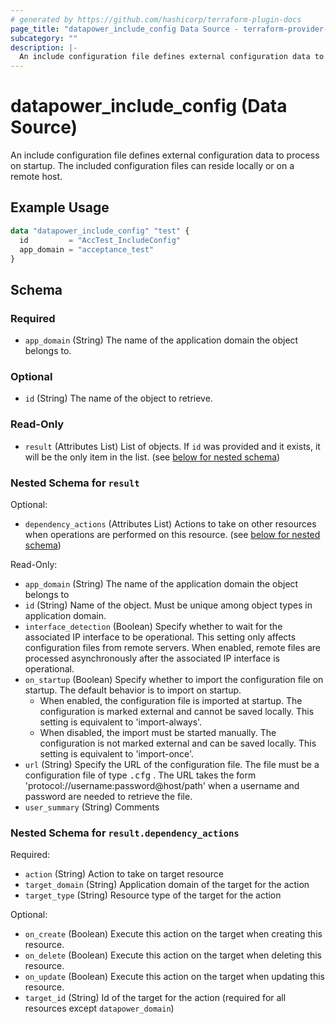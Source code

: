 ```yaml
---
# generated by https://github.com/hashicorp/terraform-plugin-docs
page_title: "datapower_include_config Data Source - terraform-provider-datapower"
subcategory: ""
description: |-
  An include configuration file defines external configuration data to process on startup. The included configuration files can reside locally or on a remote host.
---
```


# datapower_include_config (Data Source)

An include configuration file defines external configuration data to process on startup. The included configuration files can reside locally or on a remote host.

## Example Usage

```terraform
data "datapower_include_config" "test" {
  id         = "AccTest_IncludeConfig"
  app_domain = "acceptance_test"
}
```

<!-- schema generated by tfplugindocs -->
## Schema

### Required

- `app_domain` (String) The name of the application domain the object belongs to.

### Optional

- `id` (String) The name of the object to retrieve.

### Read-Only

- `result` (Attributes List) List of objects. If `id` was provided and it exists, it will be the only item in the list. (see [below for nested schema](#nestedatt--result))

<a id="nestedatt--result"></a>
### Nested Schema for `result`

Optional:

- `dependency_actions` (Attributes List) Actions to take on other resources when operations are performed on this resource. (see [below for nested schema](#nestedatt--result--dependency_actions))

Read-Only:

- `app_domain` (String) The name of the application domain the object belongs to
- `id` (String) Name of the object. Must be unique among object types in application domain.
- `interface_detection` (Boolean) Specify whether to wait for the associated IP interface to be operational. This setting only affects configuration files from remote servers. When enabled, remote files are processed asynchronously after the associated IP interface is operational.
- `on_startup` (Boolean) Specify whether to import the configuration file on startup. The default behavior is to import on startup. <ul><li>When enabled, the configuration file is imported at startup. The configuration is marked external and cannot be saved locally. This setting is equivalent to 'import-always'.</li><li>When disabled, the import must be started manually. The configuration is not marked external and can be saved locally. This setting is equivalent to 'import-once'.</li></ul>
- `url` (String) Specify the URL of the configuration file. The file must be a configuration file of type <tt>.cfg</tt> . The URL takes the form 'protocol://username:password@host/path' when a username and password are needed to retrieve the file.
- `user_summary` (String) Comments

<a id="nestedatt--result--dependency_actions"></a>
### Nested Schema for `result.dependency_actions`

Required:

- `action` (String) Action to take on target resource
- `target_domain` (String) Application domain of the target for the action
- `target_type` (String) Resource type of the target for the action

Optional:

- `on_create` (Boolean) Execute this action on the target when creating this resource.
- `on_delete` (Boolean) Execute this action on the target when deleting this resource.
- `on_update` (Boolean) Execute this action on the target when updating this resource.
- `target_id` (String) Id of the target for the action (required for all resources except `datapower_domain`)
